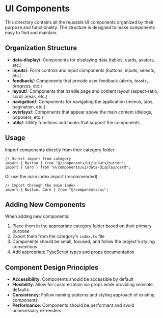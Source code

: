 # UI Components

This directory contains all the reusable UI components organized by their purpose and functionality. The structure is designed to make components easy to find and maintain.

## Organization Structure

- **data-display/**: Components for displaying data (tables, cards, avatars, etc.)
- **inputs/**: Form controls and input components (buttons, inputs, selects, etc.)
- **feedback/**: Components that provide user feedback (alerts, toasts, progress, etc.)
- **layout/**: Components that handle page and content layout (aspect-ratio, scroll areas, etc.)
- **navigation/**: Components for navigating the application (menus, tabs, pagination, etc.)  
- **overlays/**: Components that appear above the main content (dialogs, popovers, etc.)
- **utils/**: Utility functions and hooks that support the components

## Usage

Import components directly from their category folder:

```tsx
// Direct import from category
import { Button } from "@/components/ui/inputs/button";
import { Card } from "@/components/ui/data-display/card";
```

Or use the main index import (recommended):

```tsx
// Import through the main index
import { Button, Card } from "@/components/ui";
```

## Adding New Components

When adding new components:

1. Place them in the appropriate category folder based on their primary purpose
2. Export them from the category's `index.ts` file
3. Components should be small, focused, and follow the project's styling conventions
4. Add appropriate TypeScript types and props documentation

## Component Design Principles

- **Accessibility**: Components should be accessible by default
- **Flexibility**: Allow for customization via props while providing sensible defaults
- **Consistency**: Follow naming patterns and styling approach of existing components
- **Performance**: Components should be performant and avoid unnecessary re-renders 